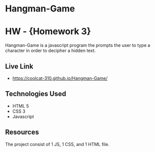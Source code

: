 # Hangman-Game

# HW - {Homework 3}

Hangman-Game is a javascript program the prompts the user to type a character in order to decipher a hidden text.

## Live Link
- https://coolcat-310.github.io/Hangman-Game/

## Technologies Used
- HTML 5
- CSS 3
- Javascript


## Resources
The project consist of 1 JS, 1 CSS, and 1 HTML file.
